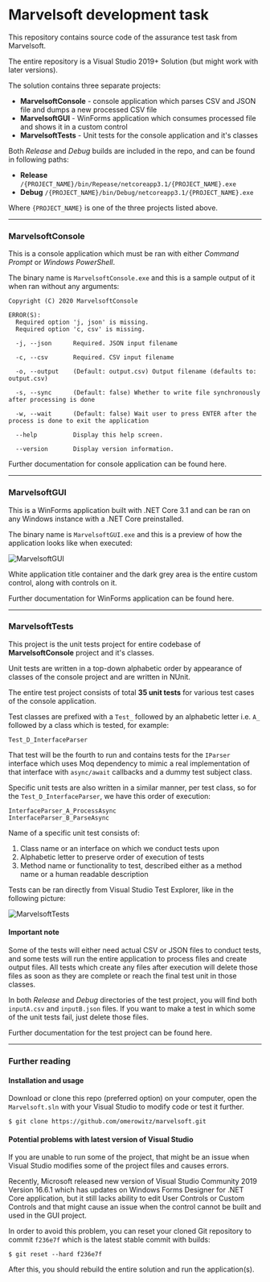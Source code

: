 # Marvelsoft development task

This repository contains source code of the assurance test task from Marvelsoft.

The entire repository is a Visual Studio 2019+ Solution (but might work with later versions).

The solution contains three separate projects:

- **MarvelsoftConsole** - console application which parses CSV and JSON file and dumps a new processed CSV file
- **MarvelsoftGUI** - WinForms application which consumes processed file and shows it in a custom control
- **MarvelsoftTests** - Unit tests for the console application and it's classes

Both *Release* and *Debug* builds are included in the repo, and can be found in following paths:

- **Release** `/{PROJECT_NAME}/bin/Repease/netcoreapp3.1/{PROJECT_NAME}.exe`
- **Debug** `/{PROJECT_NAME}/bin/Debug/netcoreapp3.1/{PROJECT_NAME}.exe`

Where `{PROJECT_NAME}` is one of the three projects listed above.

---

### MarvelsoftConsole

This is a console application which must be ran with either *Command Prompt* or *Windows PowerShell*.

The binary name is `MarvelsoftConsole.exe` and this is a sample output of it when ran without any arguments:

```MarvelsoftConsole 1.0.0
Copyright (C) 2020 MarvelsoftConsole

ERROR(S):
  Required option 'j, json' is missing.
  Required option 'c, csv' is missing.

  -j, --json      Required. JSON input filename

  -c, --csv       Required. CSV input filename

  -o, --output    (Default: output.csv) Output filename (defaults to: output.csv)

  -s, --sync      (Default: false) Whether to write file synchronously after processing is done

  -w, --wait      (Default: false) Wait user to press ENTER after the process is done to exit the application

  --help          Display this help screen.

  --version       Display version information.
```

Further documentation for console application can be found here.

---

### MarvelsoftGUI

This is a WinForms application built with .NET Core 3.1 and can be ran on any Windows instance with a .NET Core preinstalled.

The binary name is `MarvelsoftGUI.exe` and this is a preview of how the application looks like when executed:

![MarvelsoftGUI](https://i.imgur.com/XRmrXI3.png)

White application title container and the dark grey area is the entire custom control, along with controls on it.

Further documentation for WinForms application can be found here.

---

### MarvelsoftTests

This project is the unit tests project for entire codebase of **MarvelsoftConsole** project and it's classes.

Unit tests are written in a top-down alphabetic order by appearance of classes of the console project and are written in NUnit.

The entire test project consists of total **35 unit tests** for various test cases of the console application.

Test classes are prefixed with a `Test_` followed by an alphabetic letter i.e. `A_` followed by a class which is tested, for example:

```
Test_D_InterfaceParser
```

That test will be the fourth to run and contains tests for the `IParser` interface which uses Moq dependency to mimic a real implementation of that interface with `async/await` callbacks and a dummy test subject class.

Specific unit tests are also written in a similar manner, per test class, so for the `Test_D_InterfaceParser`, we have this order of execution:

```
InterfaceParser_A_ProcessAsync
InterfaceParser_B_ParseAsync
```

Name of a specific unit test consists of:

1. Class name or an interface on which we conduct tests upon
2. Alphabetic letter to preserve order of execution of tests
3. Method name or functionality to test, described either as a method name or a human readable description

Tests can be ran directly from Visual Studio Test Explorer, like in the following picture:

![MarvelsoftTests](https://i.imgur.com/7cEhWsQ.png)

#### Important note

Some of the tests will either need actual CSV or JSON files to conduct tests, and some tests will run the entire application to process files and create output files. All tests which create any files after execution will delete those files as soon as they are complete or reach the final test unit in those classes.

In both *Release* and *Debug* directories of the test project, you will find both `inputA.csv` and `inputB.json` files. If you want to make a test in which some of the unit tests fail, just delete those files.

Further documentation for the test project can be found here.

---

### Further reading

#### Installation and usage

Download or clone this repo (preferred option) on your computer, open the `Marvelsoft.sln` with your Visual Studio to modify code or test it further.

```
$ git clone https://github.com/omerowitz/marvelsoft.git
```

#### Potential problems with latest version of Visual Studio

If you are unable to run some of the project, that might be an issue when Visual Studio modifies some of the project files and causes errors.

Recently, Microsoft released new version of Visual Studio Community 2019 Version 16.6.1 which has updates on Windows Forms Designer for .NET Core application, but it still lacks ability to edit User Controls or Custom Controls and that might cause an issue when the control cannot be built and used in the GUI project.

In order to avoid this problem, you can reset your cloned Git repository to commit `f236e7f` which is the latest stable commit with builds:

```
$ git reset --hard f236e7f
```

After this, you should rebuild the entire solution and run the application(s).